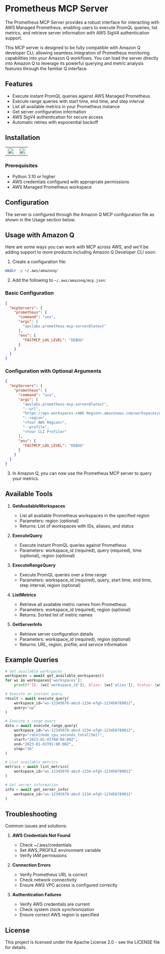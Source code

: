 # Prometheus MCP Server

The Prometheus MCP Server provides a robust interface for interacting with AWS Managed Prometheus, enabling users to execute PromQL queries, list metrics, and retrieve server information with AWS SigV4 authentication support.

This MCP server is designed to be fully compatible with Amazon Q developer CLI, allowing seamless integration of Prometheus monitoring capabilities into your Amazon Q workflows. You can load the server directly into Amazon Q to leverage its powerful querying and metric analysis features through the familiar Q interface.

## Features

- Execute instant PromQL queries against AWS Managed Prometheus
- Execute range queries with start time, end time, and step interval
- List all available metrics in your Prometheus instance
- Get server configuration information
- AWS SigV4 authentication for secure access
- Automatic retries with exponential backoff

## Installation

<table>
<tr>
<td width="49%" valign="top" style="text-align: center;">

<a href="https://cursor.com/install-mcp?name=awslabs.prometheus-mcp-server&config=eyJjb21tYW5kIjoidXZ4IGF3c2xhYnMucHJvbWV0aGV1cy1tY3Atc2VydmVyQGxhdGVzdCAtLXVybCBodHRwczovL2Fwcy13b3Jrc3BhY2VzLnVzLWVhc3QtMS5hbWF6b25hd3MuY29tL3dvcmtzcGFjZXMvd3MtPFdvcmtzcGFjZSBJRD4gLS1yZWdpb24gPFlvdXIgQVdTIFJlZ2lvbj4gLS1wcm9maWxlIDxZb3VyIENMSSBQcm9maWxlIFtkZWZhdWx0XSBpZiBubyBwcm9maWxlIGlzIHVzZWQ%2BIiwiZW52Ijp7IkZBU1RNQ1BfTE9HX0xFVkVMIjoiREVCVUciLCJBV1NfUFJPRklMRSI6IjxZb3VyIENMSSBQcm9maWxlIFtkZWZhdWx0XSBpZiBubyBwcm9maWxlIGlzIHVzZWQ%2BIn19">
<img src="https://cursor.com/deeplink/mcp-install-light.svg" alt="Install MCP Server" style="height: 20px;">
</a>

</td>
<td width="2%" style="border-left: 1px solid #e1e5e9; padding: 0;"></td>
<td width="49%" valign="top" style="text-align: center;">

<a href="https://insiders.vscode.dev/redirect/mcp/install?name=Prometheus%20MCP%20Server&config=%7B%22command%22%3A%22uvx%22%2C%22args%22%3A%5B%22awslabs.prometheus-mcp-server%40latest%22%2C%22--url%22%2C%22https%3A%2F%2Faps-workspaces.us-east-1.amazonaws.com%2Fworkspaces%2Fws-%3CWorkspace%20ID%3E%22%2C%22--region%22%2C%22%3CYour%20AWS%20Region%3E%22%2C%22--profile%22%2C%22%3CYour%20CLI%20Profile%20%5Bdefault%5D%20if%20no%20profile%20is%20used%3E%22%5D%2C%22env%22%3A%7B%22FASTMCP_LOG_LEVEL%22%3A%22DEBUG%22%2C%22AWS_PROFILE%22%3A%22%3CYour%20CLI%20Profile%20%5Bdefault%5D%20if%20no%20profile%20is%20used%3E%22%7D%7D">
<img src="https://img.shields.io/badge/Install_on-VS_Code-FF9900?style=flat-square&logo=visualstudiocode&logoColor=white" alt="Install on VS Code" style="height: 20px;">
</a>

</td>
</tr>
</table>

### Prerequisites

- Python 3.10 or higher
- AWS credentials configured with appropriate permissions
- AWS Managed Prometheus workspace



## Configuration

The server is configured through the Amazon Q MCP configuration file as shown in the Usage section below.

## Usage with Amazon Q

Here are some ways you can work with MCP across AWS, and we'll be adding support to more products including Amazon Q Developer CLI soon:

1. Create a configuration file:
```bash
mkdir -p ~/.aws/amazonq/
```

2. Add the following to `~/.aws/amazonq/mcp.json`:

### Basic Configuration
```json
{
  "mcpServers": {
    "prometheus": {
      "command": "uvx",
      "args": [
        "awslabs.prometheus-mcp-server@latest"
      ],
      "env": {
        "FASTMCP_LOG_LEVEL": "DEBUG"
      }
    }
  }
}
```

### Configuration with Optional Arguments
```json
{
  "mcpServers": {
    "prometheus": {
      "command": "uvx",
      "args": [
        "awslabs.prometheus-mcp-server@latest",
        "--url",
        "https://aps-workspaces.<AWS Region>.amazonaws.com/workspaces/ws-<Workspace ID>",
        "--region",
        "<Your AWS Region>",
        "--profile",
        "<Your CLI Profile>"
      ],
      "env": {
        "FASTMCP_LOG_LEVEL": "DEBUG"
      }
    }
  }
}
```

3. In Amazon Q, you can now use the Prometheus MCP server to query your metrics.

## Available Tools

1. **GetAvailableWorkspaces**
   - List all available Prometheus workspaces in the specified region
   - Parameters: region (optional)
   - Returns: List of workspaces with IDs, aliases, and status

2. **ExecuteQuery**
   - Execute instant PromQL queries against Prometheus
   - Parameters: workspace_id (required), query (required), time (optional), region (optional)

3. **ExecuteRangeQuery**
   - Execute PromQL queries over a time range
   - Parameters: workspace_id (required), query, start time, end time, step interval, region (optional)

4. **ListMetrics**
   - Retrieve all available metric names from Prometheus
   - Parameters: workspace_id (required), region (optional)
   - Returns: Sorted list of metric names

5. **GetServerInfo**
   - Retrieve server configuration details
   - Parameters: workspace_id (required), region (optional)
   - Returns: URL, region, profile, and service information

## Example Queries

```python
# Get available workspaces
workspaces = await get_available_workspaces()
for ws in workspaces['workspaces']:
    print(f"ID: {ws['workspace_id']}, Alias: {ws['alias']}, Status: {ws['status']}")

# Execute an instant query
result = await execute_query(
    workspace_id="ws-12345678-abcd-1234-efgh-123456789012",
    query="up"
)

# Execute a range query
data = await execute_range_query(
    workspace_id="ws-12345678-abcd-1234-efgh-123456789012",
    query="rate(node_cpu_seconds_total[5m])",
    start="2023-01-01T00:00:00Z",
    end="2023-01-01T01:00:00Z",
    step="1m"
)

# List available metrics
metrics = await list_metrics(
    workspace_id="ws-12345678-abcd-1234-efgh-123456789012"
)

# Get server information
info = await get_server_info(
    workspace_id="ws-12345678-abcd-1234-efgh-123456789012"
)
```

## Troubleshooting

Common issues and solutions:

1. **AWS Credentials Not Found**
   - Check ~/.aws/credentials
   - Set AWS_PROFILE environment variable
   - Verify IAM permissions

2. **Connection Errors**
   - Verify Prometheus URL is correct
   - Check network connectivity
   - Ensure AWS VPC access is configured correctly

3. **Authentication Failures**
   - Verify AWS credentials are current
   - Check system clock synchronization
   - Ensure correct AWS region is specified

## License

This project is licensed under the Apache License 2.0 - see the LICENSE file for details.
